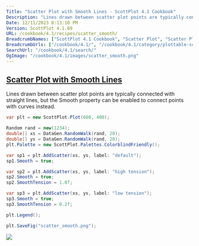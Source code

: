 ```yaml
---
Title: "Scatter Plot with Smooth Lines - ScottPlot 4.1 Cookbook"
Description: "Lines drawn between scatter plot points are typically connected with straight lines, but the Smooth property can be enabled to connect points with curves instead."
Date: 12/11/2023 8:13:10 PM
Version: ScottPlot 4.1.69
URL: /cookbook/4.1/recipes/scatter_smooth/
BreadcrumbNames: ["ScottPlot 4.1 Cookbook", "Scatter Plot", "Scatter Plot with Smooth Lines"]
BreadcrumbUrls: ["/cookbook/4.1/", "/cookbook/4.1/category/plottable-scatter-plot", "/cookbook/4.1/recipes/scatter_smooth/"]
SearchUrl: "/cookbook/4.1/search/"
OgImage: "/cookbook/4.1/images/scatter_smooth.png"
---
```


<h2><a id='scatter-plot-with-smooth-lines' href='/cookbook/4.1/recipes/scatter_smooth/'>Scatter Plot with Smooth Lines</a></h2>

Lines drawn between scatter plot points are typically connected with straight lines, but the Smooth property can be enabled to connect points with curves instead.

```cs
var plt = new ScottPlot.Plot(600, 400);

Random rand = new(1234);
double[] xs = DataGen.RandomWalk(rand, 20);
double[] ys = DataGen.RandomWalk(rand, 20);
plt.Palette = new ScottPlot.Palettes.ColorblindFriendly();

var sp1 = plt.AddScatter(xs, ys, label: "default");
sp1.Smooth = true;

var sp2 = plt.AddScatter(xs, ys, label: "high tension");
sp2.Smooth = true;
sp2.SmoothTension = 1.0f;

var sp3 = plt.AddScatter(xs, ys, label: "low tension");
sp3.Smooth = true;
sp3.SmoothTension = 0.2f;

plt.Legend();

plt.SaveFig("scatter_smooth.png");
```

<img src='../../images/scatter_smooth.png' class='d-block mx-auto my-5' />


